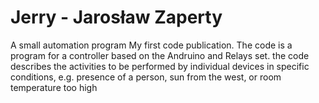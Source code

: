 # Jerry - Jarosław Zaperty
A small automation program
My first code publication.
The code is a program for a controller based on the Andruino and Relays set. 
the code describes the activities to be performed by individual devices in specific conditions, 
e.g. presence of a person, sun from the west, or room temperature too high
